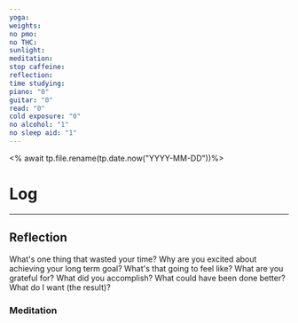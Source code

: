 ```yaml
---
yoga: 
weights: 
no pmo: 
no THC: 
sunlight: 
meditation: 
stop caffeine: 
reflection: 
time studying: 
piano: "0"
guitar: "0"
read: "0"
cold exposure: "0"
no alcohol: "1"
no sleep aid: "1"
---
```

<% await tp.file.rename(tp.date.now("YYYY-MM-DD"))%>
# Log


---
## Reflection
What's one thing that wasted your time?
Why are you excited about achieving your long term goal? What's that going to feel like?
What are you grateful for?
What did you accomplish?
What could have been done better?
What do I want (the result)?
### Meditation
